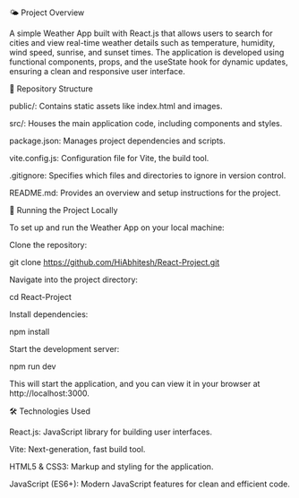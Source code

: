 🌤️ Project Overview

A simple Weather App built with React.js that allows users to search for cities and view real-time weather details such as temperature, humidity, wind speed, sunrise, and sunset times. The application is developed using functional components, props, and the useState hook for dynamic updates, ensuring a clean and responsive user interface.

📂 Repository Structure

public/: Contains static assets like index.html and images.

src/: Houses the main application code, including components and styles.

package.json: Manages project dependencies and scripts.

vite.config.js: Configuration file for Vite, the build tool.

.gitignore: Specifies which files and directories to ignore in version control.

README.md: Provides an overview and setup instructions for the project.


🚀 Running the Project Locally

To set up and run the Weather App on your local machine:


Clone the repository:

git clone https://github.com/HiAbhitesh/React-Project.git



Navigate into the project directory:

cd React-Project


Install dependencies:

npm install


Start the development server:

npm run dev


This will start the application, and you can view it in your browser at http://localhost:3000.


🛠️ Technologies Used

React.js: JavaScript library for building user interfaces.

Vite: Next-generation, fast build tool.

HTML5 & CSS3: Markup and styling for the application.

JavaScript (ES6+): Modern JavaScript features for clean and efficient code.
